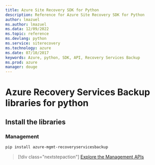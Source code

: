 ```yaml
---
title: Azure Site Recovery SDK for Python
description: Reference for Azure Site Recovery SDK for Python
author: lmazuel
ms.author: lmazuel
ms.data: 12/09/2022
ms.topic: reference
ms.devlang: python
ms.service: siterecovery
ms.technology: azure
ms.date: 07/10/2017
keywords: Azure, python, SDK, API, Recovery Services Backup
ms.prod: azure
manager: douge
---
```

# Azure Recovery Services Backup libraries for python

## Install the libraries


### Management

```bash
pip install azure-mgmt-recoveryservicesbackup
```
> [!div class="nextstepaction"]
> [Explore the Management APIs](/python/api/overview/azure/recoveryservicesbackup/management)